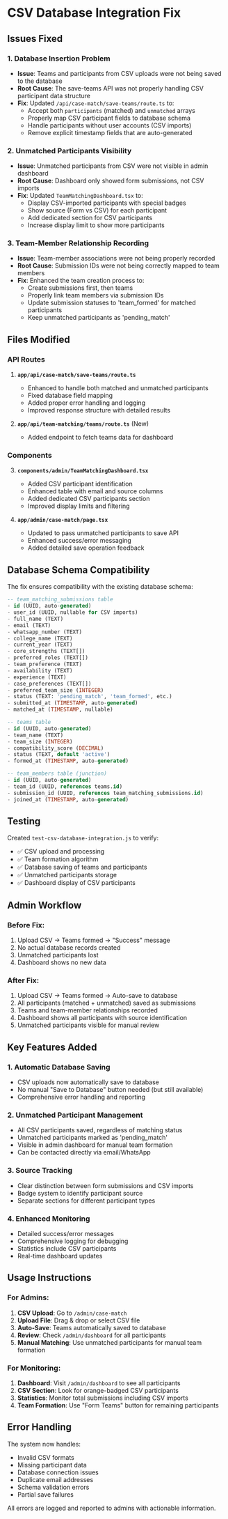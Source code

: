 # CSV Database Integration Fix

## Issues Fixed

### 1. **Database Insertion Problem**
- **Issue**: Teams and participants from CSV uploads were not being saved to the database
- **Root Cause**: The save-teams API was not properly handling CSV participant data structure
- **Fix**: Updated `/api/case-match/save-teams/route.ts` to:
  - Accept both `participants` (matched) and `unmatched` arrays
  - Properly map CSV participant fields to database schema
  - Handle participants without user accounts (CSV imports)
  - Remove explicit timestamp fields that are auto-generated

### 2. **Unmatched Participants Visibility**
- **Issue**: Unmatched participants from CSV were not visible in admin dashboard
- **Root Cause**: Dashboard only showed form submissions, not CSV imports
- **Fix**: Updated `TeamMatchingDashboard.tsx` to:
  - Display CSV-imported participants with special badges
  - Show source (Form vs CSV) for each participant
  - Add dedicated section for CSV participants
  - Increase display limit to show more participants

### 3. **Team-Member Relationship Recording**
- **Issue**: Team-member associations were not being properly recorded
- **Root Cause**: Submission IDs were not being correctly mapped to team members
- **Fix**: Enhanced the team creation process to:
  - Create submissions first, then teams
  - Properly link team members via submission IDs
  - Update submission statuses to 'team_formed' for matched participants
  - Keep unmatched participants as 'pending_match'

## Files Modified

### API Routes
1. **`app/api/case-match/save-teams/route.ts`**
   - Enhanced to handle both matched and unmatched participants
   - Fixed database field mapping
   - Added proper error handling and logging
   - Improved response structure with detailed results

2. **`app/api/team-matching/teams/route.ts`** (New)
   - Added endpoint to fetch teams data for dashboard

### Components
3. **`components/admin/TeamMatchingDashboard.tsx`**
   - Added CSV participant identification
   - Enhanced table with email and source columns
   - Added dedicated CSV participants section
   - Improved display limits and filtering

4. **`app/admin/case-match/page.tsx`**
   - Updated to pass unmatched participants to save API
   - Enhanced success/error messaging
   - Added detailed save operation feedback

## Database Schema Compatibility

The fix ensures compatibility with the existing database schema:

```sql
-- team_matching_submissions table
- id (UUID, auto-generated)
- user_id (UUID, nullable for CSV imports)
- full_name (TEXT)
- email (TEXT)
- whatsapp_number (TEXT)
- college_name (TEXT)
- current_year (TEXT)
- core_strengths (TEXT[])
- preferred_roles (TEXT[])
- team_preference (TEXT)
- availability (TEXT)
- experience (TEXT)
- case_preferences (TEXT[])
- preferred_team_size (INTEGER)
- status (TEXT: 'pending_match', 'team_formed', etc.)
- submitted_at (TIMESTAMP, auto-generated)
- matched_at (TIMESTAMP, nullable)

-- teams table
- id (UUID, auto-generated)
- team_name (TEXT)
- team_size (INTEGER)
- compatibility_score (DECIMAL)
- status (TEXT, default 'active')
- formed_at (TIMESTAMP, auto-generated)

-- team_members table (junction)
- id (UUID, auto-generated)
- team_id (UUID, references teams.id)
- submission_id (UUID, references team_matching_submissions.id)
- joined_at (TIMESTAMP, auto-generated)
```

## Testing

Created `test-csv-database-integration.js` to verify:
- ✅ CSV upload and processing
- ✅ Team formation algorithm
- ✅ Database saving of teams and participants
- ✅ Unmatched participants storage
- ✅ Dashboard display of CSV participants

## Admin Workflow

### Before Fix:
1. Upload CSV → Teams formed → "Success" message
2. No actual database records created
3. Unmatched participants lost
4. Dashboard shows no new data

### After Fix:
1. Upload CSV → Teams formed → Auto-save to database
2. All participants (matched + unmatched) saved as submissions
3. Teams and team-member relationships recorded
4. Dashboard shows all participants with source identification
5. Unmatched participants visible for manual review

## Key Features Added

### 1. **Automatic Database Saving**
- CSV uploads now automatically save to database
- No manual "Save to Database" button needed (but still available)
- Comprehensive error handling and reporting

### 2. **Unmatched Participant Management**
- All CSV participants saved, regardless of matching status
- Unmatched participants marked as 'pending_match'
- Visible in admin dashboard for manual team formation
- Can be contacted directly via email/WhatsApp

### 3. **Source Tracking**
- Clear distinction between form submissions and CSV imports
- Badge system to identify participant source
- Separate sections for different participant types

### 4. **Enhanced Monitoring**
- Detailed success/error messages
- Comprehensive logging for debugging
- Statistics include CSV participants
- Real-time dashboard updates

## Usage Instructions

### For Admins:
1. **CSV Upload**: Go to `/admin/case-match`
2. **Upload File**: Drag & drop or select CSV file
3. **Auto-Save**: Teams automatically saved to database
4. **Review**: Check `/admin/dashboard` for all participants
5. **Manual Matching**: Use unmatched participants for manual team formation

### For Monitoring:
1. **Dashboard**: Visit `/admin/dashboard` to see all participants
2. **CSV Section**: Look for orange-badged CSV participants
3. **Statistics**: Monitor total submissions including CSV imports
4. **Team Formation**: Use "Form Teams" button for remaining participants

## Error Handling

The system now handles:
- Invalid CSV formats
- Missing participant data
- Database connection issues
- Duplicate email addresses
- Schema validation errors
- Partial save failures

All errors are logged and reported to admins with actionable information.